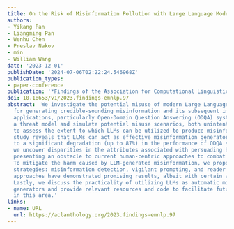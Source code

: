```yaml
---
title: On the Risk of Misinformation Pollution with Large Language Models
authors:
- Yikang Pan
- Liangming Pan
- Wenhu Chen
- Preslav Nakov
- min
- William Wang
date: '2023-12-01'
publishDate: '2024-07-06T02:22:24.546968Z'
publication_types:
- paper-conference
publication: '*Findings of the Association for Computational Linguistics: EMNLP 2023*'
doi: 10.18653/v1/2023.findings-emnlp.97
abstract: 'We investigate the potential misuse of modern Large Language Models (LLMs)
  for generating credible-sounding misinformation and its subsequent impact on information-intensive
  applications, particularly Open-Domain Question Answering (ODQA) systems. We establish
  a threat model and simulate potential misuse scenarios, both unintentional and intentional,
  to assess the extent to which LLMs can be utilized to produce misinformation. Our
  study reveals that LLMs can act as effective misinformation generators, leading
  to a significant degradation (up to 87%) in the performance of ODQA systems. Moreover,
  we uncover disparities in the attributes associated with persuading humans and machines,
  presenting an obstacle to current human-centric approaches to combat misinformation.
  To mitigate the harm caused by LLM-generated misinformation, we propose three defense
  strategies: misinformation detection, vigilant prompting, and reader ensemble. These
  approaches have demonstrated promising results, albeit with certain associated costs.
  Lastly, we discuss the practicality of utilizing LLMs as automatic misinformation
  generators and provide relevant resources and code to facilitate future research
  in this area.'
links:
- name: URL
  url: https://aclanthology.org/2023.findings-emnlp.97
---
```

